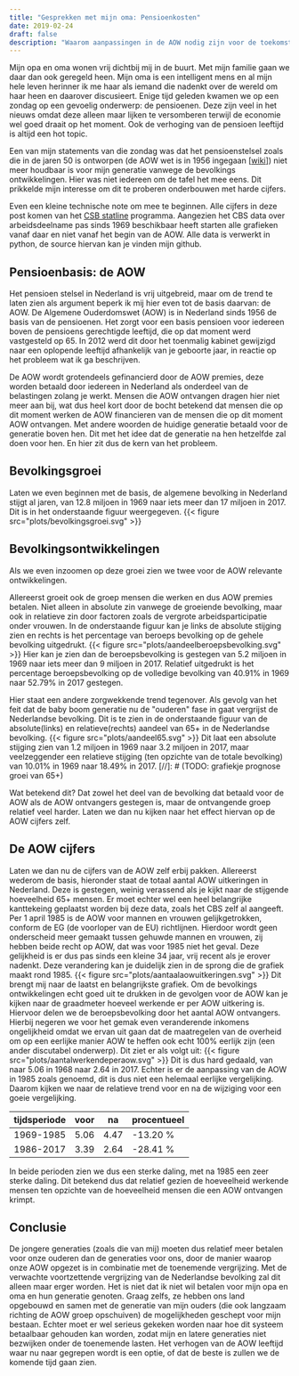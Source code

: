 ```yaml
---
title: "Gesprekken met mijn oma: Pensioenkosten"
date: 2019-02-24
draft: false
description: "Waarom aanpassingen in de AOW nodig zijn voor de toekomst"
---
```


Mijn opa en oma wonen vrij dichtbij mij in de buurt. Met mijn familie gaan we daar dan ook geregeld heen. Mijn oma is een intelligent mens en al mijn hele leven herinner ik me haar als iemand die nadenkt over de wereld om haar heen en daarover discusieert. Enige tijd geleden kwamen we op een zondag op een gevoelig onderwerp: de pensioenen. Deze zijn veel in het nieuws omdat deze alleen maar lijken te versomberen terwijl de economie wel goed draait op het moment. Ook de verhoging van de pensioen leeftijd  is altijd een hot topic.

Een van mijn statements van die zondag was dat het pensioenstelsel zoals die in de jaren 50 is ontworpen (de AOW wet is in 1956 ingegaan [[wiki](https://nl.wikipedia.org/wiki/Algemene_Ouderdomswet)]) niet meer houdbaar is voor mijn generatie vanwege de bevolkings ontwikkelingen. Hier was niet iedereen om de tafel het mee eens. Dit prikkelde mijn interesse om dit te proberen onderbouwen met harde cijfers.

Even een kleine technische note om mee te beginnen. Alle cijfers in deze post komen van het [CSB statline](https://opendata.cbs.nl/statline/#/CBS/nl/) programma. Aangezien het CBS data over arbeidsdeelname pas sinds 1969 beschikbaar heeft starten alle grafieken vanaf daar en niet vanaf het begin van de AOW. Alle data is verwerkt in python, de source hiervan kan je vinden mijn github.

## Pensioenbasis: de AOW
Het pensioen stelsel in Nederland is vrij uitgebreid, maar om de trend te laten zien als argument beperk ik mij hier even tot de basis daarvan: de AOW. De Algemene Ouderdomswet (AOW) is in Nederland sinds 1956 de basis van de pensioenen. Het zorgt voor een basis pensioen voor iedereen boven de pensioens gerechtigde leeftijd, die op dat moment werd vastgesteld op 65. In 2012 werd dit door het toenmalig kabinet gewijzigd naar een oplopende leeftijd afhankelijk van je geboorte jaar, in reactie op het probleem wat ik ga beschrijven.

De AOW wordt grotendeels gefinancierd door de AOW premies, deze worden betaald door iedereen in Nederland als onderdeel van de belastingen zolang je werkt. Mensen die AOW ontvangen dragen hier niet meer aan bij, wat dus heel kort door de bocht betekend dat mensen die op dit moment werken de AOW financieren van de mensen die op dit moment AOW ontvangen. Met andere woorden de huidige generatie betaald voor de generatie boven hen. Dit met het idee dat de generatie na hen hetzelfde zal doen voor hen. En hier zit dus de kern van het probleem.

## Bevolkingsgroei
Laten we even beginnen met de basis, de algemene bevolking in Nederland stijgt al jaren, van 12.8 miljoen in 1969 naar iets meer dan 17 miljoen in 2017. Dit is in het onderstaande figuur weergegeven.
{{< figure src="plots/bevolkingsgroei.svg" >}}

## Bevolkingsontwikkelingen
Als we even inzoomen op deze groei zien we twee voor de AOW relevante ontwikkelingen.

Allereerst groeit ook de groep mensen die werken en dus AOW premies betalen. Niet alleen in absolute zin vanwege de groeiende bevolking, maar ook in relatieve zin door factoren zoals de vergrote arbeidsparticipatie onder vrouwen. In de onderstaande figuur kan je links de absolute stijging zien en rechts is het percentage van beroeps bevolking op de gehele bevolking uitgedrukt.
{{< figure src="plots/aandeelberoepsbevolking.svg" >}}
Hier kan je zien dan de beroepsbevolking is gestegen van 5.2 miljoen in 1969 naar iets meer dan 9 miljoen in 2017. Relatief uitgedrukt is het percentage beroepsbevolking op de volledige bevolking van 40.91% in 1969 naar 52.79% in 2017 gestegen.

Hier staat een andere zorgwekkende trend tegenover. Als gevolg van het feit dat de baby boom generatie nu de "ouderen" fase in gaat vergrijst de Nederlandse bevolking. Dit is te zien in de onderstaande figuur van de absolute(links) en relatieve(rechts) aandeel van 65+ in de Nederlandse bevolking.
{{< figure src="plots/aandeel65.svg" >}}
Dit laat een absolute stijging zien van 1.2 miljoen in 1969 naar 3.2 miljoen in 2017, maar veelzeggender een relatieve stijging (ten opzichte van de totale bevolking) van 10.01% in 1969 naar 18.49% in 2017.
[//]: # (TODO: grafiekje prognose groei van 65+)

Wat betekend dit? Dat zowel het deel van de bevolking dat betaald voor de AOW als de AOW ontvangers gestegen is, maar de ontvangende groep relatief veel harder. Laten we dan nu kijken naar het effect hiervan op de AOW cijfers zelf.

## De AOW cijfers
Laten we dan nu de cijfers van de AOW zelf erbij pakken. Allereerst wederom de basis, hieronder staat de totaal aantal AOW uitkeringen in Nederland. Deze is gestegen, weinig verassend als je kijkt naar de stijgende hoeveelheid 65+ mensen. Er moet echter wel een heel belangrijke kanttekeing geplaatst worden bij deze data, zoals het CBS zelf al aangeeft. Per 1 april 1985 is de AOW voor mannen en vrouwen gelijkgetrokken, conform de EG (de voorloper van de EU) richtlijnen. Hierdoor wordt geen onderscheid meer gemaakt tussen gehuwde mannen en vrouwen, zij hebben beide recht op AOW, dat was voor 1985 niet het geval. Deze gelijkheid is er dus pas sinds een kleine 34 jaar, vrij recent als je erover nadenkt. Deze verandering kan je duidelijk zien in de sprong die de grafiek maakt rond 1985.
{{< figure src="plots/aantaalaowuitkeringen.svg" >}}
Dit brengt mij naar de laatst en belangrijkste grafiek. Om de bevolkings ontwikkelingen echt goed uit te drukken in de gevolgen voor de AOW kan je kijken naar de graadmeter hoeveel werkende er per AOW uitkering is. Hiervoor delen we de beroepsbevolking door het aantal AOW ontvangers. Hierbij negeren we voor het gemak even veranderende inkomens ongelijkheid omdat we ervan uit gaan dat de maatregelen van de overheid om op een eerlijke manier AOW te heffen ook echt 100% eerlijk zijn (een ander discutabel onderwerp). Dit ziet er als volgt uit:
{{< figure src="plots/aantalwerkendeperaow.svg" >}}
Dit is dus hard gedaald, van naar 5.06 in 1968 naar 2.64 in 2017. Echter is er de aanpassing van de AOW in 1985 zoals genoemd, dit is dus niet een helemaal eerlijke vergelijking. Daarom kijken we naar de relatieve trend voor en na de wijziging voor  een goeie vergelijking.

tijdsperiode | voor | na | procentueel
--- | --- | --- | ---
1969-1985 | 5.06 | 4.47 | -13.20 %
1986-2017 | 3.39 | 2.64 | -28.41 %

In beide perioden zien we dus een sterke daling, met na 1985 een zeer sterke daling. Dit betekend dus dat relatief gezien de hoeveelheid werkende mensen ten opzichte van de hoeveelheid mensen die een AOW ontvangen krimpt.

## Conclusie
De jongere generaties (zoals die van mij) moeten dus relatief meer betalen voor onze ouderen dan de generaties voor ons, door de manier waarop onze AOW opgezet is in combinatie met de toenemende vergrijzing. Met de verwachte voortzettende vergrijzing van de Nederlandse bevolking zal dit alleen maar erger worden. Het is niet dat ik niet wil betalen voor mijn opa en oma en hun generatie genoten. Graag zelfs, ze hebben ons land opgebouwd en samen met de generatie van mijn ouders (die ook langzaam richting de AOW groep opschuiven) de mogelijkheden geschept voor mijn bestaan. Echter moet er wel serieus gekeken worden naar hoe dit systeem betaalbaar gehouden kan worden, zodat mijn en latere generaties niet bezwijken onder de toenemende lasten. Het verhogen van de AOW leeftijd waar nu naar gegrepen wordt is een optie, of dat de beste is zullen we de komende tijd gaan zien.

